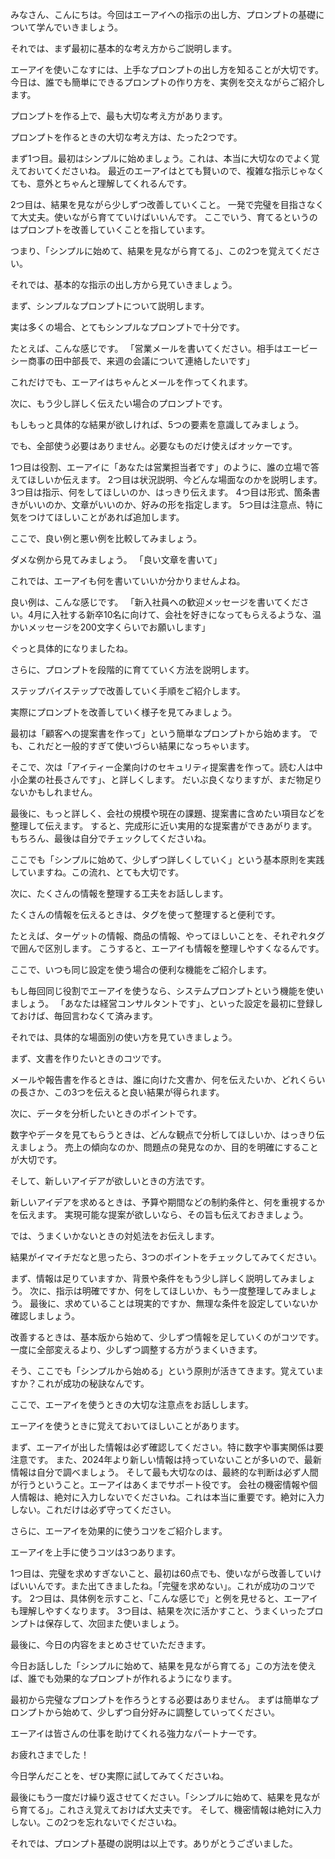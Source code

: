 みなさん、こんにちは。今回はエーアイへの指示の出し方、プロンプトの基礎について学んでいきましょう。

それでは、まず最初に基本的な考え方からご説明します。

エーアイを使いこなすには、上手なプロンプトの出し方を知ることが大切です。
今日は、誰でも簡単にできるプロンプトの作り方を、実例を交えながらご紹介します。

プロンプトを作る上で、最も大切な考え方があります。

プロンプトを作るときの大切な考え方は、たった2つです。

まず1つ目。最初はシンプルに始めましょう。これは、本当に大切なのでよく覚えておいてくださいね。
最近のエーアイはとても賢いので、複雑な指示じゃなくても、意外とちゃんと理解してくれるんです。

2つ目は、結果を見ながら少しずつ改善していくこと。
一発で完璧を目指さなくて大丈夫。使いながら育てていけばいいんです。
ここでいう、育てるというのはプロンプトを改善していくことを指しています。

つまり、「シンプルに始めて、結果を見ながら育てる」、この2つを覚えてください。

それでは、基本的な指示の出し方から見ていきましょう。

まず、シンプルなプロンプトについて説明します。

実は多くの場合、とてもシンプルなプロンプトで十分です。

たとえば、こんな感じです。
「営業メールを書いてください。相手はエービーシー商事の田中部長で、来週の会議について連絡したいです」

これだけでも、エーアイはちゃんとメールを作ってくれます。

次に、もう少し詳しく伝えたい場合のプロンプトです。

もしもっと具体的な結果が欲しければ、5つの要素を意識してみましょう。

でも、全部使う必要はありません。必要なものだけ使えばオッケーです。

1つ目は役割、エーアイに「あなたは営業担当者です」のように、誰の立場で答えてほしいか伝えます。
2つ目は状況説明、今どんな場面なのかを説明します。
3つ目は指示、何をしてほしいのか、はっきり伝えます。
4つ目は形式、箇条書きがいいのか、文章がいいのか、好みの形を指定します。
5つ目は注意点、特に気をつけてほしいことがあれば追加します。

ここで、良い例と悪い例を比較してみましょう。

ダメな例から見てみましょう。
「良い文章を書いて」

これでは、エーアイも何を書いていいか分かりませんよね。

良い例は、こんな感じです。
「新入社員への歓迎メッセージを書いてください。4月に入社する新卒10名に向けて、会社を好きになってもらえるような、温かいメッセージを200文字くらいでお願いします」

ぐっと具体的になりましたね。

さらに、プロンプトを段階的に育てていく方法を説明します。

ステップバイステップで改善していく手順をご紹介します。

実際にプロンプトを改善していく様子を見てみましょう。

最初は「顧客への提案書を作って」という簡単なプロンプトから始めます。
でも、これだと一般的すぎて使いづらい結果になっちゃいます。

そこで、次は「アイティー企業向けのセキュリティ提案書を作って。読む人は中小企業の社長さんです」、と詳しくします。
だいぶ良くなりますが、まだ物足りないかもしれません。

最後に、もっと詳しく、会社の規模や現在の課題、提案書に含めたい項目などを整理して伝えます。
すると、完成形に近い実用的な提案書ができあがります。
もちろん、最後は自分でチェックしてくださいね。

ここでも「シンプルに始めて、少しずつ詳しくしていく」という基本原則を実践していますね。この流れ、とても大切です。

次に、たくさんの情報を整理する工夫をお話しします。

たくさんの情報を伝えるときは、タグを使って整理すると便利です。

たとえば、ターゲットの情報、商品の情報、やってほしいことを、それぞれタグで囲んで区別します。
こうすると、エーアイも情報を整理しやすくなるんです。

ここで、いつも同じ設定を使う場合の便利な機能をご紹介します。

もし毎回同じ役割でエーアイを使うなら、システムプロンプトという機能を使いましょう。
「あなたは経営コンサルタントです」、といった設定を最初に登録しておけば、毎回言わなくて済みます。

それでは、具体的な場面別の使い方を見ていきましょう。

まず、文書を作りたいときのコツです。

メールや報告書を作るときは、誰に向けた文書か、何を伝えたいか、どれくらいの長さか、この3つを伝えると良い結果が得られます。

次に、データを分析したいときのポイントです。

数字やデータを見てもらうときは、どんな観点で分析してほしいか、はっきり伝えましょう。
売上の傾向なのか、問題点の発見なのか、目的を明確にすることが大切です。

そして、新しいアイデアが欲しいときの方法です。

新しいアイデアを求めるときは、予算や期間などの制約条件と、何を重視するかを伝えます。
実現可能な提案が欲しいなら、その旨も伝えておきましょう。

では、うまくいかないときの対処法をお伝えします。

結果がイマイチだなと思ったら、3つのポイントをチェックしてみてください。

まず、情報は足りていますか、背景や条件をもう少し詳しく説明してみましょう。
次に、指示は明確ですか、何をしてほしいか、もう一度整理してみましょう。
最後に、求めていることは現実的ですか、無理な条件を設定していないか確認しましょう。

改善するときは、基本版から始めて、少しずつ情報を足していくのがコツです。
一度に全部変えるより、少しずつ調整する方がうまくいきます。

そう、ここでも「シンプルから始める」という原則が活きてきます。覚えていますか？これが成功の秘訣なんです。

ここで、エーアイを使うときの大切な注意点をお話しします。

エーアイを使うときに覚えておいてほしいことがあります。

まず、エーアイが出した情報は必ず確認してください。特に数字や事実関係は要注意です。
また、2024年より新しい情報は持っていないことが多いので、最新情報は自分で調べましょう。
そして最も大切なのは、最終的な判断は必ず人間が行うということ。エーアイはあくまでサポート役です。
会社の機密情報や個人情報は、絶対に入力しないでくださいね。これは本当に重要です。絶対に入力しない。これだけは必ず守ってください。

さらに、エーアイを効果的に使うコツをご紹介します。

エーアイを上手に使うコツは3つあります。

1つ目は、完璧を求めすぎないこと、最初は60点でも、使いながら改善していけばいいんです。また出てきましたね。「完璧を求めない」。これが成功のコツです。
2つ目は、具体例を示すこと、「こんな感じで」と例を見せると、エーアイも理解しやすくなります。
3つ目は、結果を次に活かすこと、うまくいったプロンプトは保存して、次回また使いましょう。

最後に、今日の内容をまとめさせていただきます。

今日お話しした「シンプルに始めて、結果を見ながら育てる」この方法を使えば、誰でも効果的なプロンプトが作れるようになります。

最初から完璧なプロンプトを作ろうとする必要はありません。
まずは簡単なプロンプトから始めて、少しずつ自分好みに調整していってください。

エーアイは皆さんの仕事を助けてくれる強力なパートナーです。

お疲れさまでした！

今日学んだことを、ぜひ実際に試してみてくださいね。

最後にもう一度だけ繰り返させてください。「シンプルに始めて、結果を見ながら育てる」。これさえ覚えておけば大丈夫です。
そして、機密情報は絶対に入力しない。この2つを忘れないでくださいね。

それでは、プロンプト基礎の説明は以上です。ありがとうございました。